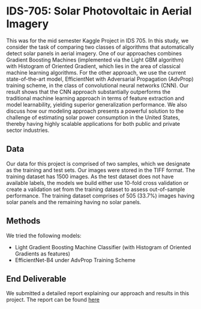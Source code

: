 # IDS-705: Solar Photovoltaic in Aerial Imagery
This was for the mid semester Kaggle Project in IDS 705. In this study, we consider the task of comparing two classes of algorithms that automatically detect solar
panels in aerial imagery. One of our approaches combines Gradient Boosting Machines (implemented via the Light GBM algorithm) with Histogram of Oriented Gradient, which lies in the area of classical machine learning algorithms. For the other approach, we use the current state-of-the-art model, EfficientNet with Adversarial Propagation (AdvProp) training scheme, in the class of convolutional neural networks (CNN). Our result shows that the CNN approach substantially outperforms the traditional machine learning approach
in terms of feature extraction and model learnability, yielding superior generalization performance. We also discuss how our modeling approach presents a powerful solution to the challenge of estimating solar power consumption in the United States, thereby having highly scalable applications for both public and private sector industries.

## Data
Our data for this project is comprised of two samples, which we designate as the training and test sets. Our images were stored in the TIFF format. The training dataset has 1500 images. As the test dataset does not have available labels, the models we build either use 10-fold cross validation or create a validation set from the training dataset to assess out-of-sample performance. The training dataset comprises of 505 (33.7%) images having solar panels and the remaining having no solar panels. 

## Methods
We tried the following models:
* Light Gradient Boosting Machine Classifier (with Histogram of Oriented Gradients as features)
* EfficientNet-B4 under AdvProp Training Scheme

## End Deliverable
We submitted a detailed report explaining our approach and results in this project. The report can be found [here]()
